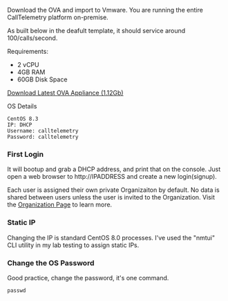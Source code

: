 Download the OVA and import to Vmware. You are running the entire CallTelemetry platform on-premise.

As built below in the deafult template, it should service around 100/calls/second.

Requirements:

* 2 vCPU 
* 4GB RAM  
* 60GB Disk Space

<a href="https://storage.googleapis.com/ct_ovas/CallTelemetry-stable.ova">Download Latest OVA Appliance (1.12Gb)</a>

OS Details
```
CentOS 8.3
IP: DHCP
Username: calltelemetry
Password: calltelemetry
```

### First Login
It will bootup and grab a DHCP address, and print that on the console.
Just open a web browser to http://IPADDRESS and create a new login(signup).

Each user is assigned their own private Organizaiton by default. No data is shared between users unless the user is invited to the Organization.
Visit the [Organization Page](/features/organizations)  to learn more.
### Static IP
Changing the IP is standard CentOS 8.0 processes. I've used the "nmtui" CLI utility in my lab testing to assign static IPs.

### Change the OS Password
Good practice, change the password, it's one command.
```
passwd
```